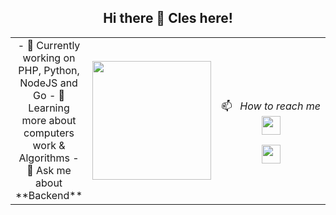 <h2 style="text-align: center;"> Hi there 👋 Cles here!</h2>

<table boder="0" style="border: 0">
<tr  style="text-align: center; border: 0">
<td  style="text-align: center; border: 0">
- 🔭 Currently working on PHP, Python, NodeJS and Go
- 🌱 Learning more about computers work & Algorithms
- 💬 Ask me about **Backend**
</td  style="text-align: center; border: 0">
<td>

<img width="auto" height="190px" src="https://files.readme.io/8c11911-senior-front-end-developer-openings-1.gif">

</td>

<td width="230px" style="text-align: center;">
</br>

📫  &nbsp; *How to reach me*
</br>
<a href="https://www.linkedin.com/in/cloliveira1/">
<img height="30" max-width="100" src="https://img.shields.io/badge/Linkedin-Clesley%20Oliveira-blue">
</a>

<a href="mailto:clesley.oliveira@gmail.com">
<img height="30" max-width="100" src="https://img.shields.io/badge/Mail-Cles-orange">
</a>

</td>

</tr>
</table>
